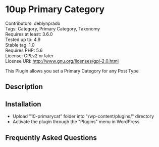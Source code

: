 # 10up Primary Category

Contributors: deblynprado\
Tags: Category, Primary Category, Taxonomy\
Requires at least: 3.6.0\
Tested up to: 4.9\
Stable tag: 1.0\
Requires PHP: 5.6\
License: GPLv2 or later\
License URI: http://www.gnu.org/licenses/gpl-2.0.html

This Plugin allows you set a Primary Category for any Post Type

## Description


## Installation
* Upload "10-primarycat" folder into "/wp-content/plugins/" directory
* Activate the plugin through the "Plugins" menu in WordPress

## Frequently Asked Questions
